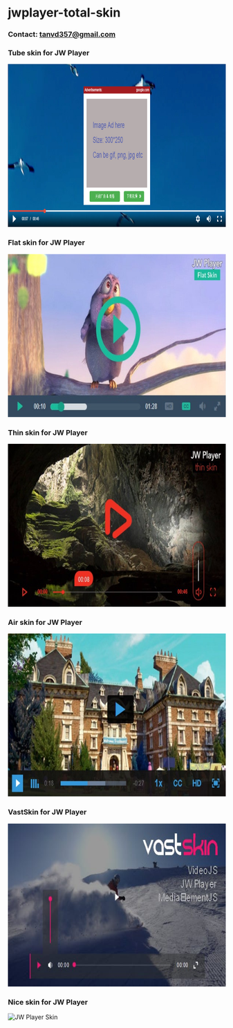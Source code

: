 # jwplayer-total-skin

### Contact: tanvd357@gmail.com

### Tube skin for JW Player
<img height="377px" src="https://raw.githubusercontent.com/tankvn/jwplayer-total-skin/master/skin2.jpg" alt="JW Player Tube Skin" title="JW Player Tube Skin"/>


### Flat skin for JW Player
<img height="377px" src="https://raw.githubusercontent.com/tankvn/jwplayer-total-skin/master/flat-jwplayer.jpg" alt="JW Player Flat Skin" title="JW Player Flat Skin"/>


### Thin skin for JW Player
<img height="377px" src="https://raw.githubusercontent.com/tankvn/jwplayer-total-skin/master/thin.jpg" alt="JW Player Thin Skin" title="JW Player Thin Skin"/>


### Air skin for JW Player
<img height="377px" src="https://raw.githubusercontent.com/tankvn/jwplayer-total-skin/master/air-videojs.jpg" alt="JW Player Air Skin" title="JW Player Air Skin"/>


### VastSkin for JW Player
<img height="377px" src="https://raw.githubusercontent.com/tankvn/jwplayer-total-skin/master/vastskin.jpeg" alt="VastSkin for JW Player" title="VastSkin for JW Player"/>


### Nice skin for  JW Player
<img height="175px" src="https://one-onedesigns1.netdna-ssl.com/media/mediaelementjs-skin-large.jpg" alt="JW Player Skin" title="JW Player Skin"/>
